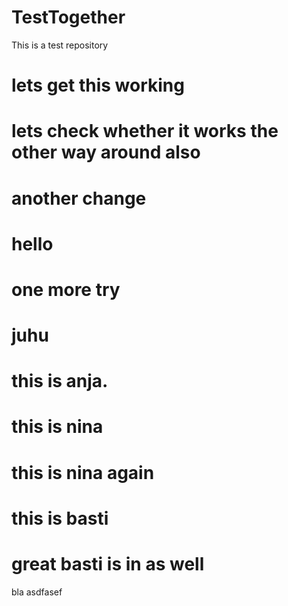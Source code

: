 # TestTogether
This is a test repository
# lets get this working
# lets check whether it works the other way around also
# another change
# hello
# one more try
# juhu
# this is anja.
# this is nina
# this is nina again
# this is basti
# great basti is in as well
bla
asdfasef